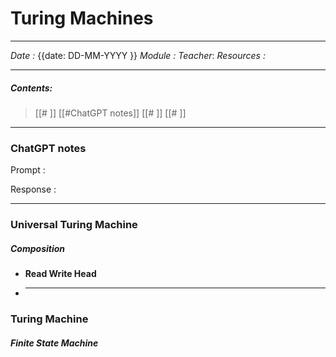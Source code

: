 # Turing Machines
---
*Date :* {{date: DD-MM-YYYY }}
*Module :* 
*Teacher*: 
*Resources :*

---
##### Contents: 
> [[# ]]  [[#ChatGPT notes]]
> [[# ]]
> [[# ]]
> 
--- 
### ChatGPT notes 

Prompt : 

Response : 

--- 

### Universal Turing Machine






##### Composition
- **Read Write Head**
- ****

### Turing Machine 

##### Finite State Machine
